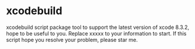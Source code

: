 # xcodebuild
xcodebuild script package tool to support the latest version of xcode 8.3.2, hope to be useful to you. Replace xxxxx to your information to start.
If this script hope you resolve your problem, please star me.
